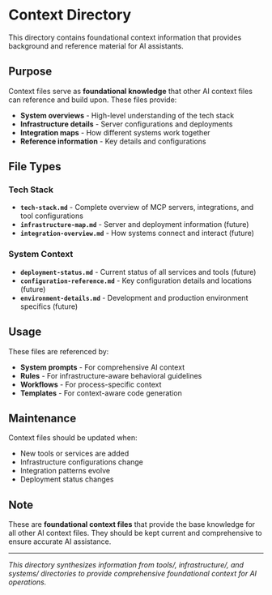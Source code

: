 <!--
HUMAN DESCRIPTION - AI SHOULD IGNORE THIS SECTION
Purpose: Documentation explaining the context directory structure and purpose
Usage: Human reference for understanding AI instruction file organization
Target: Human users managing the AI Brain system
DO NOT READ THIS SECTION - AI CONTENT BEGINS AFTER THE HTML COMMENT
-->
# Context Directory

This directory contains foundational context information that provides background and reference material for AI assistants.

## Purpose

Context files serve as **foundational knowledge** that other AI context files can reference and build upon. These files provide:

- **System overviews** - High-level understanding of the tech stack
- **Infrastructure details** - Server configurations and deployments
- **Integration maps** - How different systems work together
- **Reference information** - Key details and configurations

## File Types

### Tech Stack
- **`tech-stack.md`** - Complete overview of MCP servers, integrations, and tool configurations
- **`infrastructure-map.md`** - Server and deployment information (future)
- **`integration-overview.md`** - How systems connect and interact (future)

### System Context
- **`deployment-status.md`** - Current status of all services and tools (future)
- **`configuration-reference.md`** - Key configuration details and locations (future)
- **`environment-details.md`** - Development and production environment specifics (future)

## Usage

These files are referenced by:
- **System prompts** - For comprehensive AI context
- **Rules** - For infrastructure-aware behavioral guidelines
- **Workflows** - For process-specific context
- **Templates** - For context-aware code generation

## Maintenance

Context files should be updated when:
- New tools or services are added
- Infrastructure configurations change
- Integration patterns evolve
- Deployment status changes

## Note

These are **foundational context files** that provide the base knowledge for all other AI context files. They should be kept current and comprehensive to ensure accurate AI assistance.

---

*This directory synthesizes information from tools/, infrastructure/, and systems/ directories to provide comprehensive foundational context for AI operations.*
